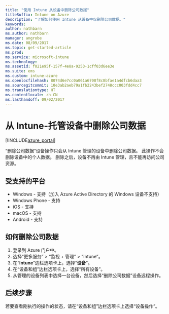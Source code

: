 ```yaml
---
title: "使用 Intune 从设备中删除公司数据"
titleSuffix: Intune on Azure
description: "了解如何使用 Intune 从设备中仅删除公司数据。"
keywords: 
author: nathbarn
ms.author: nathbarn
manager: angrobe
ms.date: 08/09/2017
ms.topic: get-started-article
ms.prod: 
ms.service: microsoft-intune
ms.technology: 
ms.assetid: f021e95f-157f-4e8a-9253-1cff03d6ee3e
ms.suite: ems
ms.custom: intune-azure
ms.openlocfilehash: 8074d6e7cc0a061a6708f8c8bfae1a4dfcb6daa3
ms.sourcegitcommit: 10e3ab2aeb79a1fb2243bef2748ccc003fdd4cc7
ms.translationtype: HT
ms.contentlocale: zh-CN
ms.lasthandoff: 09/02/2017
---
```

# <a name="remove-company-data-from-intune-managed-devices"></a>从 Intune-托管设备中删除公司数据


[!INCLUDE[azure_portal](./includes/azure_portal.md)]

“删除公司数据”设备操作只会从 Intune 管理的设备中删除公司数据。 此操作不会删除设备中的个人数据。 删除之后，设备不再由 Intune 管理，且不能再访问公司资源。

## <a name="supported-platforms"></a>受支持的平台

- Windows - 支持（加入 Azure Active Directory 的 Windows 设备不支持）
- Windows Phone - 支持
- iOS - 支持
- macOS - 支持
- Android - 支持

## <a name="how-to-remove-company-data"></a>如何删除公司数据

1. 登录到 Azure 门户中。
2. 选择“更多服务” > “监视 + 管理” > “Intune”。
3. 在“**Intune**”边栏选项卡上，选择“**设备**”。
4. 在“设备和组”边栏选项卡上，选择“所有设备”。
5. 从管理的设备列表中选择一台设备，然后选择“删除公司数据”设备远程操作。

## <a name="next-steps"></a>后续步骤

若要查看刚执行的操作的状态，请在“设备和组”边栏选项卡上选择“设备操作”。
